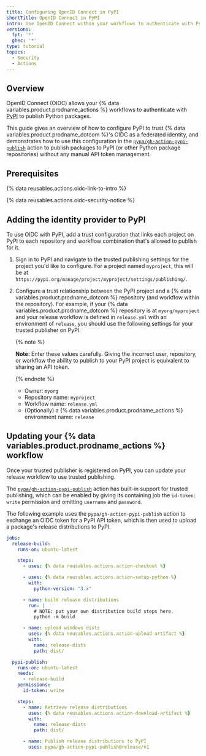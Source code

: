 ```yaml
---
title: Configuring OpenID Connect in PyPI
shortTitle: OpenID Connect in PyPI
intro: Use OpenID Connect within your workflows to authenticate with PyPI.
versions:
  fpt: '*'
  ghec: '*'
type: tutorial
topics:
  - Security
  - Actions
---
```


## Overview

OpenID Connect (OIDC) allows your {% data variables.product.prodname_actions %} workflows to authenticate with [PyPI](https://pypi.org) to publish Python packages.

This guide gives an overview of how to configure PyPI to trust {% data variables.product.prodname_dotcom %}'s OIDC as a federated identity, and demonstrates how to use this configuration in the [`pypa/gh-action-pypi-publish`](https://github.com/marketplace/actions/pypi-publish) action to publish packages to PyPI (or other Python package repositories) without any manual API token management.

## Prerequisites

{% data reusables.actions.oidc-link-to-intro %}

{% data reusables.actions.oidc-security-notice %}

## Adding the identity provider to PyPI

To use OIDC with PyPI, add a trust configuration that links each project on PyPI to each repository and workflow combination that's allowed to publish for it.

1. Sign in to PyPI and navigate to the trusted publishing settings for the project you'd like to configure. For a project named `myproject`, this will be at `https://pypi.org/manage/project/myproject/settings/publishing/`.

1. Configure a trust relationship between the PyPI project and a {% data variables.product.prodname_dotcom %} repository (and workflow within the repository). For example, if your {% data variables.product.prodname_dotcom %} repository is at `myorg/myproject` and your release workflow is defined in `release.yml` with an environment of `release`, you should use the following settings for your trusted publisher on PyPI.

   {% note %}

   **Note:** Enter these values carefully. Giving the incorrect user, repository, or workflow
   the ability to publish to your PyPI project is equivalent to sharing an API token.

   {% endnote %}

   - Owner: `myorg`
   - Repository name: `myproject`
   - Workflow name: `release.yml`
   - (Optionally) a {% data variables.product.prodname_actions %} environment name: `release`

## Updating your {% data variables.product.prodname_actions %} workflow

Once your trusted publisher is registered on PyPI, you can update your release workflow to use trusted publishing.

The [`pypa/gh-action-pypi-publish`](https://github.com/marketplace/actions/pypi-publish) action has built-in support for trusted publishing, which can be enabled by giving its containing job the `id-token: write` permission and omitting `username` and `password`.

The following example uses the `pypa/gh-action-pypi-publish` action to exchange an OIDC token for a PyPI API token, which is then used to upload a package's release distributions to PyPI.

```yaml copy
jobs:
  release-build:
    runs-on: ubuntu-latest

    steps:
      - uses: {% data reusables.actions.action-checkout %}

      - uses: {% data reusables.actions.action-setup-python %}
        with:
          python-version: "3.x"

      - name: build release distributions
        run: |
          # NOTE: put your own distribution build steps here.
          python -m build

      - name: upload windows dists
        uses: {% data reusables.actions.action-upload-artifact %}
        with:
          name: release-dists
          path: dist/

  pypi-publish:
    runs-on: ubuntu-latest
    needs:
      - release-build
    permissions:
      id-token: write

    steps:
      - name: Retrieve release distributions
        uses: {% data reusables.actions.action-download-artifact %}
        with:
          name: release-dists
          path: dist/

      - name: Publish release distributions to PyPI
        uses: pypa/gh-action-pypi-publish@release/v1
```
